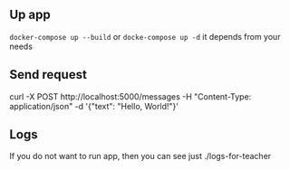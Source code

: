## Up app
`docker-compose up --build` or `docke-compose up -d` it depends from your needs


## Send request
 curl -X POST http://localhost:5000/messages -H "Content-Type: application/json" -d '{"text": "Hello, World!"}'


## Logs
If you do not want to run app, then you can see just ./logs-for-teacher